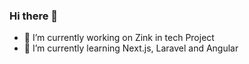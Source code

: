 ### Hi there 👋

- 🔭 I’m currently working on Zink in tech Project
- 🌱 I’m currently learning Next.js, Laravel and Angular
